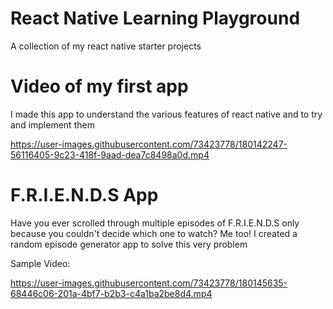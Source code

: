 # React Native Learning Playground
A collection of my react native starter projects 



# Video of my first app 
I made this app to understand the various features of react native and to try and implement them

https://user-images.githubusercontent.com/73423778/180142247-56116405-9c23-418f-9aad-dea7c8498a0d.mp4

# F.R.I.E.N.D.S App
Have you ever scrolled through multiple episodes of F.R.I.E.N.D.S only because you couldn't decide which one to watch? Me too! 
I created a random episode generator app to solve this very problem

<!-- Screenshot: -->

<!-- ![FRIENDS App Screenshot](https://user-images.githubusercontent.com/73423778/180145570-f834d12a-acb3-461c-b956-9b2a4250771e.jpg) -->

<FRIENDS App Screenshot src = "https://user-images.githubusercontent.com/73423778/180145570-f834d12a-acb3-461c-b956-9b2a4250771e.jpg" width="60%" height="60%">
  
Sample Video:

https://user-images.githubusercontent.com/73423778/180145635-68446c06-201a-4bf7-b2b3-c4a1ba2be8d4.mp4

